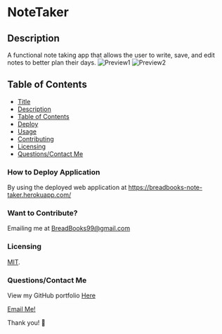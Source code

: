 # NoteTaker

## Description
A functional note taking app that allows the user to write, save, and edit notes to better plan their days. 
![Preview1](/assets/images/Preview1.png)
![Preview2](/assets/images/Preview2.png)
## Table of Contents
* [Title](#title)
* [Description](#description)
* [Table of Contents](#table-of-contents)
* [Deploy](#installation-instructions)
* [Usage](#usage)
* [Contributing](#want-to-contribute?)
* [Licensing](#licensing)
* [Questions/Contact Me](#questions/contact-me)


### How to Deploy Application
By using the deployed web application at https://breadbooks-note-taker.herokuapp.com/



### Want to Contribute? 
Emailing me at BreadBooks99@gmail.com


### Licensing

[MIT](https://choosealicense.com/licenses/MIT).

### Questions/Contact Me
View my GitHub portfolio [Here](https://github.com/BreadBooks)

[Email Me!](mailto:BreadBooks99@gmail.com)

Thank you! :cherry_blossom: